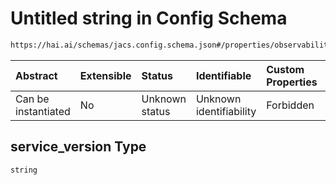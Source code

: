 # Untitled string in Config Schema

```txt
https://hai.ai/schemas/jacs.config.schema.json#/properties/observability/properties/tracing/properties/resource/properties/service_version
```



| Abstract            | Extensible | Status         | Identifiable            | Custom Properties | Additional Properties | Access Restrictions | Defined In                                                                                |
| :------------------ | :--------- | :------------- | :---------------------- | :---------------- | :-------------------- | :------------------ | :---------------------------------------------------------------------------------------- |
| Can be instantiated | No         | Unknown status | Unknown identifiability | Forbidden         | Allowed               | none                | [jacs.config.schema.json\*](../../schemas/jacs.config.schema.json "open original schema") |

## service\_version Type

`string`
